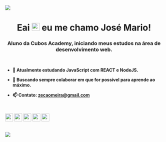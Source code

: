 <img src='https://i.pinimg.com/originals/5f/f4/58/5ff45883d083027e28142ce6fc48659d.gif'>

<h1 align = "center">Eai <img src = "https://raw.githubusercontent.com/kaueMarques/kaueMarques/master/hi.gif" width = "25px"> eu me chamo José Mario! </ h1 >

<h3 align = "center">  Aluno da <strong> Cubos Academy</strong>, iniciando meus estudos na área de desenvolvimento web.  </h3>

  <br>

  <strong>

- 🌱 Atualmente estudando JavaScript com REACT e NodeJS.
- 👯 Buscando sempre colaborar em que for possível para aprende ao máximo.
- 📫 Contato: **zecaomeira@gmail.com**

  </strong>

<br>

<P align = "left">
<img src = "https://img.shields.io/badge/HTML5-E34F26?style=for-the-badge&logo=html5&logoColor=white" alt = "css3" height = "25"/>
<img src = "https://img.shields.io/badge/CSS3-1572B6?style=for-the-badge&logo=css3&logoColor=white" alt = "css3" height = "25"/>
<img src = "https://img.shields.io/badge/JavaScript-F7DF1E?style=for-the-badge&logo=javascript&logoColor=black" alt = "css3" height = "25"/>
<img src = "https://img.shields.io/badge/Node.js-43853D?style=for-the-badge&logo=node.js&logoColor=white" alt = "css3" height = "25"/>
<img src = "https://img.shields.io/badge/React-20232A?style=for-the-badge&logo=react&logoColor=61DAFB" alt = "css3" height = "25"/></p>

<br>

<img src = "https://github-readme-stats.vercel.app/api/top-langs/?username=jmmzp&theme=blue-green"/>
